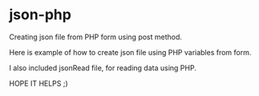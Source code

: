 # json-php
Creating json file from PHP form using post method.

Here is example of how to create json file using PHP variables from form.

I also included jsonRead file, for reading data using PHP.

HOPE IT HELPS ;)
